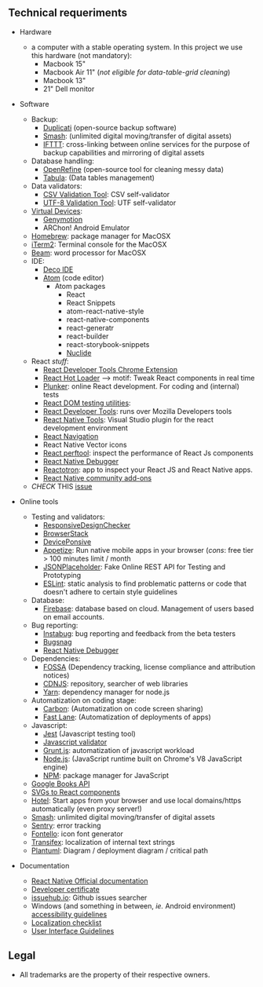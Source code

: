 ## Technical requeriments ##

* Hardware
    - a computer with a stable operating system. In this project we use this hardware (not mandatory):
        - Macbook 15"
        - Macbook Air 11" (_not eligible for data-table-grid cleaning_)
        - Macbook 13"
        - 21" Dell monitor
    
* Software
    
    - Backup:
        - [Duplicati](https://www.duplicati.com/) (open-source backup software)
        - [Smash](https://www.fromsmash.com/): (unlimited digital moving/transfer of digital assets)
        - [IFTTT](https://ifttt.com/): cross-linking between online services for the purpose of backup capabilities and mirroring of digital assets
    - Database handling:
        - [OpenRefine](http://openrefine.org/) (open-source tool for cleaning messy data)
        - [Tabula](https://github.com/tabulapdf/tabula): (Data tables management)
    - Data validators:
        - [CSV Validation Tool](https://github.com/digital-preservation/csv-validator): CSV self-validator
        - [UTF-8 Validation Tool](https://github.com/digital-preservation/utf8-validator): UTF self-validator
    - [Virtual Devices](https://bitbucket.org/imhicihu/bibliographical-hybrid-mobile-app/issues/5/workflow-software-android-emulators):
        - [Genymotion](https://www.genymotion.com/)
        - ARChon! Android Emulator
    - [Homebrew](http://brew.sh/): package manager for MacOSX
    - [iTerm2](https://www.iterm2.com/): Terminal console for the MacOSX
    - [Beam](http://www.bean-osx.com/Bean.html): word processor for MacOSX
    - IDE:
        - [Deco IDE](https://www.decoide.org/)
        - [Atom](https://atom.io) (code editor)
            + Atom packages
                - React
                - React Snippets
                - atom-react-native-style
                - react-native-components
                - react-generatr
                - react-builder
                - react-storybook-snippets
                - [Nuclide](https://nuclide.io/)
    - React _stuff_:
        - [React Developer Tools Chrome Extension](https://chrome.google.com/webstore/detail/react-developer-tools/fmkadmapgofadopljbjfkapdkoienihi)
        - [React Hot Loader](https://github.com/gaearon/react-hot-loader) --> motif: Tweak React components in real time
        - [Plunker](https://plnkr.co/edit/tpl:wxQVHKHmyJVjcBJQsk6q): online React development. For coding and (internal) tests
        - [React DOM testing utilities](https://github.com/kentcdodds/react-testing-library): 
        - [React Developer Tools](https://addons.mozilla.org/en-US/firefox/addon/react-devtools/?src=collection): runs over Mozilla Developers tools
        - [React Native Tools](https://marketplace.visualstudio.com/items?itemName=vsmobile.vscode-react-native): Visual Studio plugin for the react development environment
        - [React Navigation](https://reactnavigation.org/)
        - React Native Vector icons
        - [React perftool](https://github.com/vaheqelyan/react-perftool): inspect the performance of React Js components
        - [React Native Debugger](https://github.com/jhen0409/react-native-debugger)
        - [Reactotron](https://github.com/infinitered/reactotron): app to inspect your React JS and React Native apps.
        - [React Native community add-ons](https://github.com/react-native-community)
    - _CHECK_ THIS [issue](https://bitbucket.org/imhicihu/bibliographical-hybrid-mobile-app/issues/16/software)

* Online tools
    - Testing and validators:
        - [ResponsiveDesignChecker](phttp://responsivedesignchecker.com/)
        - [BrowserStack](https://www.browserstack.com/)
        - [DevicePonsive](http://deviceponsive.com/)
        - [Appetize](https://appetize.io/): Run native mobile apps in your browser (_cons_: free tier > 100 minutes limit / month
        - [JSONPlaceholder](https://jsonplaceholder.typicode.com/): Fake Online REST API for Testing and Prototyping
        - [ESLint](https://eslint.org/): static analysis to find problematic patterns or code that doesn't adhere to certain style guidelines
    - Database:
        - [Firebase](https://firebase.google.com): database based on cloud. Management of users based on email accounts.
    - Bug reporting:
        - [Instabug](https://instabug.com/): bug reporting and feedback from the beta testers
        - [Bugsnag](https://github.com/bugsnag/bugsnag-react-native)
        - [React Native Debugger](https://github.com/jhen0409/react-native-debugger)
    - Dependencies:
        - [FOSSA](https://fossa.io/) (Dependency tracking, license compliance and attribution notices)
        - [CDNJS](https://cdnjs.com/): repository, searcher of web libraries
        - [Yarn](https://yarnpkg.com): dependency manager for node.js
    - Automatization on coding stage:
        - [Carbon](https://carbon.now.sh/): (Automatization on code screen sharing)
        - [Fast Lane](https://fastlane.tools/): (Automatization of deployments of apps)
    - Javascript:
        - [Jest](https://jestjs.io/) (Javascript testing tool)
        - [Javascript validator](https://validatejavascript.com/)
        - [Grunt.js](https://gruntjs.com/): automatization of javascript workload
        - [Node.js](https://nodejs.org/): (JavaScript runtime built on Chrome's V8 JavaScript engine)
        - [NPM](https://www.npmjs.com/): package manager for JavaScript
    - [Google Books API](https://developers.google.com/books/)
    - [SVGs to React components](https://svgr.now.sh/)
    - [Hotel](https://github.com/typicode/hotel): Start apps from your browser and use local domains/https automatically (even proxy server!)
    - [Smash](https://www.fromsmash.com/): unlimited digital moving/transfer of digital assets
    - [Sentry](https://sentry.io/): error tracking
    - [Fontello](http://fontello.com/): icon font generator
    - [Transifex](https://www.transifex.com/): localization of internal text strings
    - [Plantuml](http://www.plantuml.com/plantuml/uml/):  Diagram / deployment diagram / critical path

* Documentation
     - [React Native Official documentation](https://facebook.github.io/react-native/docs/getting-started.html)
     - [Developer certificate](https://developercertificate.org/)
     - [issuehub.io](http://issuehub.io/): Github issues searcher
     - Windows (and something in between, _ie._ Android environment) [accessibility guidelines](https://github.com/Microsoft/WindowsTemplateStudio/blob/dev/docs/accessibility.md)
     - [Localization checklist](https://www.transifex.com/resources/website-translation-checklist/)
     - [User Interface Guidelines](https://developer.android.com/guide/practices/ui_guidelines/)

## Legal ##

* All trademarks are the property of their respective owners.